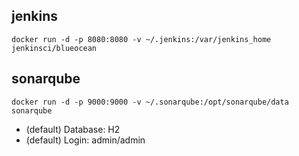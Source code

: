 ## jenkins

```docker
docker run -d -p 8080:8080 -v ~/.jenkins:/var/jenkins_home jenkinsci/blueocean
```

## sonarqube

```docker
docker run -d -p 9000:9000 -v ~/.sonarqube:/opt/sonarqube/data sonarqube
```

- (default) Database: H2 
- (default) Login: admin/admin 
